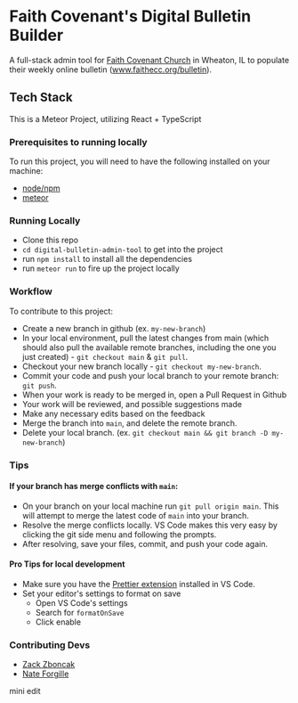 # Faith Covenant's Digital Bulletin Builder

A full-stack admin tool for [Faith Covenant Church](www.faithecc.org) in Wheaton, IL to populate their weekly online bulletin (www.faithecc.org/bulletin).

## Tech Stack

This is a Meteor Project, utilizing React + TypeScript

### Prerequisites to running locally

To run this project, you will need to have the following installed on your machine:

- [node/npm](https://nodejs.org/en/download/)
- [meteor](https://www.meteor.com/developers/install)

### Running Locally

- Clone this repo
- `cd digital-bulletin-admin-tool` to get into the project
- run `npm install` to install all the dependencies
- run `meteor run` to fire up the project locally

### Workflow

To contribute to this project:

- Create a new branch in github (ex. `my-new-branch`)
- In your local environment, pull the latest changes from main (which should also pull the available remote branches, including the one you just created) - `git checkout main` & `git pull`.
- Checkout your new branch locally - `git checkout my-new-branch`.
- Commit your code and push your local branch to your remote branch: `git push`.
- When your work is ready to be merged in, open a Pull Request in Github
- Your work will be reviewed, and possible suggestions made
- Make any necessary edits based on the feedback
- Merge the branch into `main`, and delete the remote branch.
- Delete your local branch. (ex. `git checkout main && git branch -D my-new-branch`)

### Tips

#### If your branch has merge conflicts with `main`:

- On your branch on your local machine run `git pull origin main`. This will attempt to merge the latest code of `main` into your branch.
- Resolve the merge conflicts locally. VS Code makes this very easy by clicking the git side menu and following the prompts.
- After resolving, save your files, commit, and push your code again.

#### Pro Tips for local development

- Make sure you have the [Prettier extension](https://marketplace.visualstudio.com/items?itemName=esbenp.prettier-vscode) installed in VS Code.
- Set your editor's settings to format on save
  - Open VS Code's settings
  - Search for `formatOnSave`
  - Click enable

### Contributing Devs

- [Zack Zboncak](https://github.com/zzboncak)
- [Nate Forgille](https://github.com/NathanForgille)

mini edit
